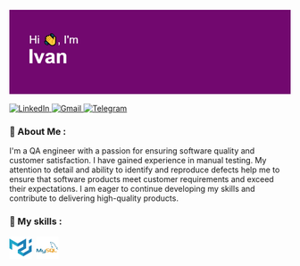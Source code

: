 <img src="https://github.com/ivanpravada/ivanpravada/blob/main/git_logo.png"/></h1>

<div id="badges">
  <a href="https://www.linkedin.com/in/ivan-pravada-b88a42269/">
    <img src="https://img.shields.io/static/v1?label=Linkedin&message=Ivan%20Pravada&color=72086F&style=for-the-badge&logo=linkedin" alt="LinkedIn"/>
  </a>
  <a href="mailto:vano.provada@gmail.com">
    <img src="https://img.shields.io/static/v1?label=Gmail&message=vano.provada@gmail.com&color=72086F&style=for-the-badge&logo=gmail" alt="Gmail"/>
  </a>
  <a href="https://t.me/Ivan_0990">
    <img src="https://img.shields.io/static/v1?label=Telegram&message=@Ivan_0990&color=72086F&style=for-the-badge&logo=telegram" alt="Telegram"/>
  </a>
</div>

### :mage: About Me :

I'm a QA engineer with a passion for ensuring software quality and customer satisfaction. I have  gained experience in manual testing. My attention to detail and ability to identify and reproduce defects help me to ensure that software products meet customer requirements and exceed their expectations. I am eager to continue developing my skills and contribute to delivering high-quality products.

### :toolbox: My skills :
<div>
  <img src="https://github.com/devicons/devicon/blob/master/icons/materialui/materialui-original.svg" title="Material UI" alt="Material UI" width="40" height="40"/>&nbsp;
  <img src="https://github.com/devicons/devicon/blob/master/icons/mysql/mysql-original-wordmark.svg" title="MySQL"  alt="MySQL" width="40" height="40"/>&nbsp;

</div>
